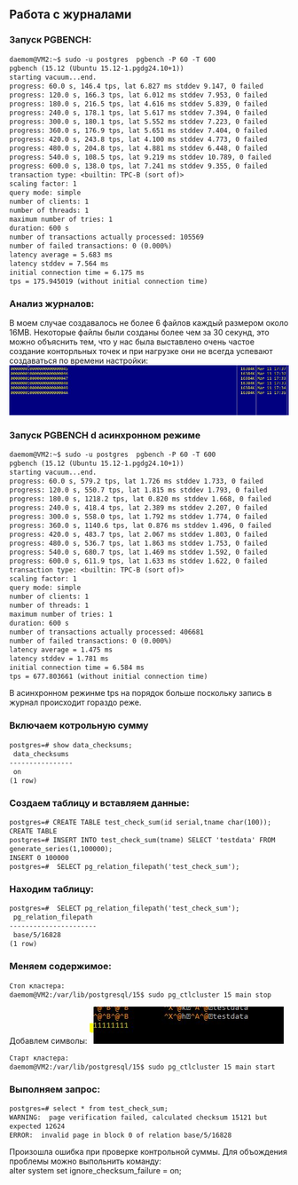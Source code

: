 ## Работа с журналами

### Запуск PGBENCH:
```
daemom@VM2:~$ sudo -u postgres  pgbench -P 60 -T 600
pgbench (15.12 (Ubuntu 15.12-1.pgdg24.10+1))
starting vacuum...end.
progress: 60.0 s, 146.4 tps, lat 6.827 ms stddev 9.147, 0 failed
progress: 120.0 s, 166.3 tps, lat 6.012 ms stddev 7.953, 0 failed
progress: 180.0 s, 216.5 tps, lat 4.616 ms stddev 5.839, 0 failed
progress: 240.0 s, 178.1 tps, lat 5.617 ms stddev 7.394, 0 failed
progress: 300.0 s, 180.1 tps, lat 5.552 ms stddev 7.223, 0 failed
progress: 360.0 s, 176.9 tps, lat 5.651 ms stddev 7.404, 0 failed
progress: 420.0 s, 243.8 tps, lat 4.100 ms stddev 4.773, 0 failed
progress: 480.0 s, 204.8 tps, lat 4.881 ms stddev 6.448, 0 failed
progress: 540.0 s, 108.5 tps, lat 9.219 ms stddev 10.789, 0 failed
progress: 600.0 s, 138.0 tps, lat 7.241 ms stddev 9.355, 0 failed
transaction type: <builtin: TPC-B (sort of)>
scaling factor: 1
query mode: simple
number of clients: 1
number of threads: 1
maximum number of tries: 1
duration: 600 s
number of transactions actually processed: 105569
number of failed transactions: 0 (0.000%)
latency average = 5.683 ms
latency stddev = 7.564 ms
initial connection time = 6.175 ms
tps = 175.945019 (without initial connection time)
```
### Анализ журналов: 
В моем случае создавалось не более 6 файлов каждый размером около 16MB. Некоторые файлы были созданы более чем за 30 секунд, это можно объяснить тем, что у нас была выставлено очень частое создание конторльных точек и при нагрузке они не всегда успевают создаваться по времени настройки:  
![NEWVOLUME](https://github.com/H1trec/OTUS-Postgre-DBA-2025-01//blob/main/pgwall.JPG?raw=true)

### Запуск PGBENCH d асинхронном режиме

```
daemom@VM2:~$ sudo -u postgres  pgbench -P 60 -T 600
pgbench (15.12 (Ubuntu 15.12-1.pgdg24.10+1))
starting vacuum...end.
progress: 60.0 s, 579.2 tps, lat 1.726 ms stddev 1.733, 0 failed
progress: 120.0 s, 550.7 tps, lat 1.815 ms stddev 1.793, 0 failed
progress: 180.0 s, 1218.2 tps, lat 0.820 ms stddev 1.668, 0 failed
progress: 240.0 s, 418.4 tps, lat 2.389 ms stddev 2.207, 0 failed
progress: 300.0 s, 558.0 tps, lat 1.792 ms stddev 1.774, 0 failed
progress: 360.0 s, 1140.6 tps, lat 0.876 ms stddev 1.496, 0 failed
progress: 420.0 s, 483.7 tps, lat 2.067 ms stddev 1.803, 0 failed
progress: 480.0 s, 536.7 tps, lat 1.863 ms stddev 1.753, 0 failed
progress: 540.0 s, 680.7 tps, lat 1.469 ms stddev 1.592, 0 failed
progress: 600.0 s, 611.9 tps, lat 1.633 ms stddev 1.622, 0 failed
transaction type: <builtin: TPC-B (sort of)>
scaling factor: 1
query mode: simple
number of clients: 1
number of threads: 1
maximum number of tries: 1
duration: 600 s
number of transactions actually processed: 406681
number of failed transactions: 0 (0.000%)
latency average = 1.475 ms
latency stddev = 1.781 ms
initial connection time = 6.584 ms
tps = 677.803661 (without initial connection time)
```
В асинхронном режинме tps на порядок больше поскольку запись в журнал происходит гораздо реже.

### Включаем котрольную сумму

```
postgres=# show data_checksums;
 data_checksums
----------------
 on
(1 row)
```
### Создаем таблицу и вставляем данные:
```
postgres=# CREATE TABLE test_check_sum(id serial,tname char(100));
CREATE TABLE
postgres=# INSERT INTO test_check_sum(tname) SELECT 'testdata' FROM generate_series(1,100000);
INSERT 0 100000
postgres=#  SELECT pg_relation_filepath('test_check_sum');
```
### Находим таблицу:
```
postgres=#  SELECT pg_relation_filepath('test_check_sum');
 pg_relation_filepath
----------------------
 base/5/16828
(1 row)
```

### Меняем содержимое:

```
Стоп кластера:
daemom@VM2:/var/lib/postgresql/15$ sudo pg_ctlcluster 15 main stop
```
Добавлем символы:
![NEWVOLUME](https://github.com/H1trec/OTUS-Postgre-DBA-2025-01//blob/main/edit.JPG?raw=true)
```
Старт кластера:
daemom@VM2:/var/lib/postgresql/15$ sudo pg_ctlcluster 15 main start
```
### Выполняем запрос:

```
postgres=# select * from test_check_sum;
WARNING:  page verification failed, calculated checksum 15121 but expected 12624
ERROR:  invalid page in block 0 of relation base/5/16828
```
Произошла ошибка при проверке контрольной суммы. Для объождения проблемы можно выпольнить команду:  
alter system set ignore_checksum_failure = on;

